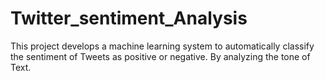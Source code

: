# Twitter_sentiment_Analysis
This project develops a machine learning system to automatically classify the sentiment of Tweets as positive or negative. By analyzing the tone of Text.
